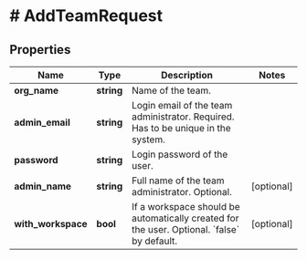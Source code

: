 # # AddTeamRequest

## Properties

Name | Type | Description | Notes
------------ | ------------- | ------------- | -------------
**org_name** | **string** | Name of the team. |
**admin_email** | **string** | Login email of the team administrator. Required. Has to be unique in the system. |
**password** | **string** | Login password of the user. |
**admin_name** | **string** | Full name of the team administrator. Optional. | [optional]
**with_workspace** | **bool** | If a workspace should be automatically created for the user. Optional. &#x60;false&#x60; by default. | [optional]

